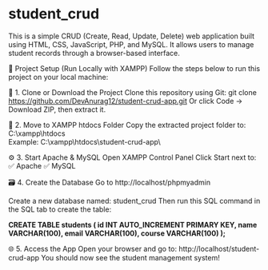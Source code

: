 # student_crud
This is a simple CRUD (Create, Read, Update, Delete) web application built using HTML, CSS, JavaScript, PHP, and MySQL. It allows users to manage student records through a browser-based interface.

🔧 Project Setup (Run Locally with XAMPP)
Follow the steps below to run this project on your local machine:

📁 1. Clone or Download the Project
Clone this repository using Git:
git clone https://github.com/DevAnurag12/student-crud-app.git
Or click Code → Download ZIP, then extract it.

📂 2. Move to XAMPP htdocs Folder
Copy the extracted project folder to:
C:\xampp\htdocs\
Example:
C:\xampp\htdocs\student-crud-app\

⚙️ 3. Start Apache & MySQL
Open XAMPP Control Panel
Click Start next to:
✅ Apache
✅ MySQL

🗃️ 4. Create the Database
Go to http://localhost/phpmyadmin

Create a new database named:
student_crud
Then run this SQL command in the SQL tab to create the table:


**CREATE TABLE students (
  id INT AUTO_INCREMENT PRIMARY KEY,
  name VARCHAR(100),
  email VARCHAR(100),
  course VARCHAR(100)
);**

🌐 5. Access the App
Open your browser and go to:
http://localhost/student-crud-app
You should now see the student management system!
